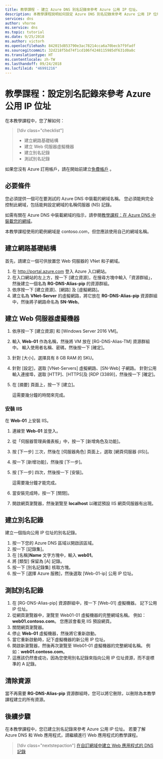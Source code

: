 ```yaml
---
title: 教學課程 - 建立 Azure DNS 別名記錄來參考 Azure 公用 IP 位址。
description: 本教學課程說明如何設定 Azure DNS 別名記錄來參考 Azure 公用 IP 位址。
services: dns
author: vhorne
ms.service: dns
ms.topic: tutorial
ms.date: 9/25/2018
ms.author: victorh
ms.openlocfilehash: 842015d853790e3ac78214cca6a70becb7f9fadf
ms.sourcegitcommit: 32d218f5bd74f1cd106f4248115985df631d0a8c
ms.translationtype: HT
ms.contentlocale: zh-TW
ms.lasthandoff: 09/24/2018
ms.locfileid: "46991216"
---
```

# <a name="tutorial-configure-an-alias-record-to-refer-to-an-azure-public-ip-address"></a>教學課程：設定別名記錄來參考 Azure 公用 IP 位址 

在本教學課程中，您了解如何：

> [!div class="checklist"]
> * 建立網路基礎結構
> * 建立 Web 伺服器虛擬機器
> * 建立別名記錄
> * 測試別名記錄


如果您沒有 Azure 訂用帳戶，請在開始前建立[免費帳戶](https://azure.microsoft.com/free/?WT.mc_id=A261C142F) 。

## <a name="prerequisites"></a>必要條件
您必須提供一個可在要測試的 Azure DNS 中裝載的網域名稱。 您必須能夠完全控制此網域，包括能夠設定網域的名稱伺服器 (NS) 記錄。

如需有關在 Azure DNS 中裝載網域的指示，請參閱[教學課程：在 Azure DNS 中裝載您的網域](dns-delegate-domain-azure-dns.md)。

本教學課程使用的範例網域是 contoso.com，但您應該使用自己的網域名稱。

## <a name="create-the-network-infrastructure"></a>建立網路基礎結構
首先，請建立一個可供放置您 Web 伺服器的 VNet 和子網域。
1. 在 http://portal.azure.com 登入 Azure 入口網站。
2. 在入口網站的左上方，按一下 [建立資源]，在搜尋方塊中輸入「資源群組」，然後建立一個名為 **RG-DNS-Alias-pip** 的資源群組。
3. 依序按一下 [建立資源]、[網路] 及 [虛擬網路]。
4. 建立名為 **VNet-Server** 的虛擬網路，將它放在 **RG-DNS-Alias-pip** 資源群組中，然後將子網路命名為 **SN-Web**。

## <a name="create-a-web-server-virtual-machine"></a>建立 Web 伺服器虛擬機器
1. 依序按一下 [建立資源] 和 [Windows Server 2016 VM]。
2. 輸入 **Web-01** 作為名稱，然後將 VM 放在 [RG-DNS-Alias-TM] 資源群組中。 輸入使用者名稱、密碼，然後按一下 [確定]。
3. 針對 [大小]，選擇具有 8 GB RAM 的 SKU。
4. 針對 [設定]，選取 [VNet-Servers] 虛擬網路、[SN-Web] 子網路。 針對公用輸入連接埠，選取 [HTTP]、[HTTPS]及 [RDP (3389)]，然後按一下 [確定]。
5. 在 [摘要] 頁面上，按一下 [建立]。

   這需要幾分鐘的時間來完成。

### <a name="install-iis"></a>安裝 IIS

在 **Web-01** 上安裝 IIS。

1. 連線至 **Web-01** 並登入。
2. 從「伺服器管理員儀表板」中，按一下 [新增角色及功能]。
3. 按 [下一步] 三次，然後在 [伺服器角色] 頁面上，選取 [網頁伺服器 (IIS)]。
4. 按一下 [新增功能]，然後按 [下一步]。
5. 按 [下一步] 四次，然後按一下 [安裝]。

   這需要幾分鐘才能完成。
6. 當安裝完成時，按一下 [關閉]。
7. 開啟網頁瀏覽器，然後瀏覽至 **localhost** 以確認預設 IIS 網頁伺服器有出現。

## <a name="create-an-alias-record"></a>建立別名記錄

建立一個指向公用 IP 位址的別名記錄。

1. 按一下您的 Azure DNS 區域以開啟該區域。
2. 按一下 [記錄集]。
3. 在 [名稱]**Name** 文字方塊中，輸入 **web01**。
4. 將 [類型] 保留為 [A] 記錄。
5. 按一下 [別名記錄集] 核取方塊。
6. 按一下 [選擇 Azure 服務]，然後選取 [Web-01-ip] 公用 IP 位址。

## <a name="test-the-alias-record"></a>測試別名記錄

1. 在 [RG-DNS-Alias-pip] 資源群組中，按一下 [Web-01] 虛擬機器。 記下公用 IP 位址。
1. 從網頁瀏覽器中，瀏覽至 Web01-01 虛擬機器的完整網域名稱。 例如：**web01.contoso.com**。 您應該會看見 IIS 預設網頁。
2. 關閉網頁瀏覽器。
3. 停止 **Web-01** 虛擬機器，然後將它重新啟動。
4. 當它重新啟動時，記下虛擬機器的新公用 IP 位址。
5. 開啟新瀏覽器，然後再次瀏覽至 Web01-01 虛擬機器的完整網域名稱。 例如：**web01.contoso.com**。
6. 這應該仍然會成功，因為您使用別名記錄來指向公用 IP 位址資源，而不是標準的 A 記錄。

## <a name="clean-up-resources"></a>清除資源

當不再需要 **RG-DNS-Alias-pip** 資源群組時，您可以將它刪除，以刪除為本教學課程建立的所有資源。


## <a name="next-steps"></a>後續步驟

在本教學課程中，您已建立別名記錄來參考 Azure 公用 IP 位址。 若要了解 Azure DNS 和 Web 應用程式，請繼續進行 Web 應用程式的教學課程。

> [!div class="nextstepaction"]
> [在自訂網域中建立 Web 應用程式的 DNS 記錄](./dns-web-sites-custom-domain.md)
